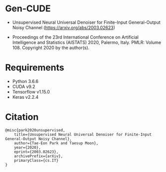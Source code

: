# Gen-CUDE
* Unsupervised Neural Universal Denoiser for Finite-Input General-Output Noisy Channel (https://arxiv.org/abs/2003.02623)

* Proceedings of the 23rd International Conference on Artificial Intelligence and Statistics (AISTATS) 2020, Palermo, Italy. PMLR: Volume 108. Copyright 2020 by the author(s).


# Requirements
* Python 3.6.6
* CUDA v9.2
* Tensorflow v1.15.0
* Keras v2.2.4


# Citation
```
@misc{park2020unsupervised,
    title={Unsupervised Neural Universal Denoiser for Finite-Input General-Output Noisy Channel},
    author={Tae-Eon Park and Taesup Moon},
    year={2020},
    eprint={2003.02623},
    archivePrefix={arXiv},
    primaryClass={cs.IT}
}
```
